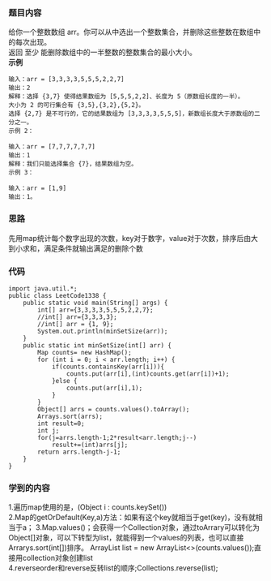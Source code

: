 ### 题目内容
给你一个整数数组 arr。你可以从中选出一个整数集合，并删除这些整数在数组中的每次出现。  
返回 至少 能删除数组中的一半整数的整数集合的最小大小。  
**示例**
```
输入：arr = [3,3,3,3,5,5,5,2,2,7]
输出：2
解释：选择 {3,7} 使得结果数组为 [5,5,5,2,2]、长度为 5（原数组长度的一半）。
大小为 2 的可行集合有 {3,5},{3,2},{5,2}。
选择 {2,7} 是不可行的，它的结果数组为 [3,3,3,3,5,5,5]，新数组长度大于原数组的二分之一。
示例 2：

输入：arr = [7,7,7,7,7,7]
输出：1
解释：我们只能选择集合 {7}，结果数组为空。
示例 3：

输入：arr = [1,9]
输出：1。
```
### 思路
先用map统计每个数字出现的次数，key对于数字，value对于次数，排序后由大到小求和，满足条件就输出满足的删除个数
### 代码
```
import java.util.*;
public class LeetCode1338 {
    public static void main(String[] args) {
        int[] arr={3,3,3,3,5,5,5,2,2,7};
        //int[] arr={3,3,3,3};
        //int[] arr = {1, 9};
        System.out.println(minSetSize(arr));
    }
    public static int minSetSize(int[] arr) {
        Map counts= new HashMap();
        for (int i = 0; i < arr.length; i++) {
            if(counts.containsKey(arr[i])){
                counts.put(arr[i],(int)counts.get(arr[i])+1);
            }else {
                counts.put(arr[i],1);
            }
        }
        Object[] arrs = counts.values().toArray();
        Arrays.sort(arrs);
        int result=0;
        int j;
        for(j=arrs.length-1;2*result<arr.length;j--)
            result+=(int)arrs[j];
        return arrs.length-j-1;
    }
}
```
### 学到的内容
1.遍历map使用的是，(Object i : counts.keySet())  
2.Map的getOrDefault(Key,a)方法：如果有这个key就相当于get(key)，没有就相当于a； 
3.Map.values()；会获得一个Collection对象，通过toArrary可以转化为Object[]对象，可以下转型为list，就能得到一个values的列表，也可以直接Arrarys.sort(int[])排序。 
ArrayList<Integer> list = new ArrayList<>(counts.values());直接用collection对象创建list  
4.reverseorder和reverse反转list的顺序;Collections.reverse(list);  
